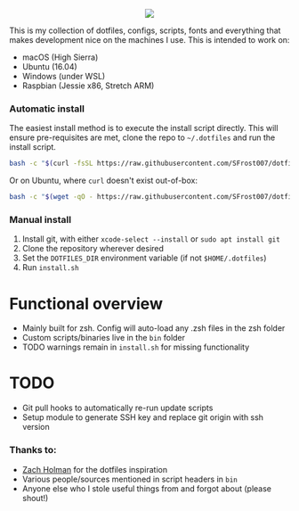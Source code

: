 <p align="center">
<img src="https://i.imgur.com/fEyo7tU.png">
</p>

This is my collection of dotfiles, configs, scripts, fonts and everything that
makes development nice on the machines I use. This is intended to work on:
* macOS (High Sierra)
* Ubuntu (16.04)
* Windows (under WSL)
* Raspbian (Jessie x86, Stretch ARM)

### Automatic install

The easiest install method is to execute the install script directly. This will
ensure pre-requisites are met, clone the repo to `~/.dotfiles` and run the
install script.

```bash
bash -c "$(curl -fsSL https://raw.githubusercontent.com/SFrost007/dotfiles/master/install.sh)"
```
Or on Ubuntu, where `curl` doesn't exist out-of-box:
```bash
bash -c "$(wget -qO - https://raw.githubusercontent.com/SFrost007/dotfiles/master/install.sh)"
```


### Manual install
1. Install git, with either `xcode-select --install` or `sudo apt install git`
2. Clone the repository wherever desired
3. Set the `DOTFILES_DIR` environment variable (if not `$HOME/.dotfiles`)
4. Run `install.sh`


# Functional overview
* Mainly built for zsh. Config will auto-load any .zsh files in the zsh folder
* Custom scripts/binaries live in the `bin` folder
* TODO warnings remain in `install.sh` for missing functionality

# TODO
* Git pull hooks to automatically re-run update scripts
* Setup module to generate SSH key and replace git origin with ssh version

### Thanks to:
* [Zach Holman](http://github.com/holman/dotfiles) for the dotfiles inspiration
* Various people/sources mentioned in script headers in `bin`
* Anyone else who I stole useful things from and forgot about (please shout!)
